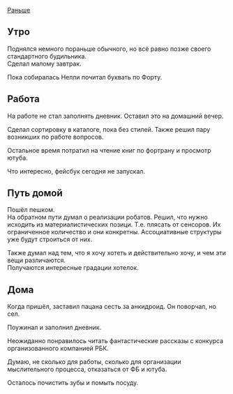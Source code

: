 [Раньше](2019.11.20.md)
## Утро
Поднялся немного пораньше обычного, но всё равно позже своего стандартного будильника.  
Сделал малому завтрак.

Пока собиралась Нелли почитал буквать по Форту.
## Работа
На работе не стал заполнять дневник. Оставил это на домашний вечер.

Сделал сортировку в каталоге, пока без стилей. Также решил пару возникших по работе вопросов.

Остальное время потратил на чтение книг по фортрану и просмотр ютуба.

Что интересно, фейсбук сегодня не запускал.
## Путь домой
Пошёл пешком.  
На обратном пути думал о реализации робатов. Решил, что нужно исходить из материалистических позици. Т.е. плясать от сенсоров. Их ограниченное количество и они конкретны. Ассоциативные структуры уже будут строиться от них.

Также думал над тем, что я хочу хотеть и действительно хочу, и чем эти вещи различаются.  
Получаются интересные градации хотелок.
## Дома
Когда пришёл, заставил пацана сесть за анкидроид. Он поворчал, но сел.

Поужинал и заполнил дневник.

Неожиданно понравилось читать фантастические рассказы с конкурса организованного компанией РБК.

Думаю, не сколько для работы, сколько для организации мыслительного процесса, отказаться от ФБ и ютуба.

Осталось почистить зубы и помыть посуду.